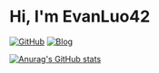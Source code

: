 # Hi, I'm EvanLuo42

[![GitHub](https://img.shields.io/badge/dynamic/json?logo=github&label=GitHub&labelColor=495867&color=495867&query=%24.data.totalSubs&url=https%3A%2F%2Fapi.spencerwoo.com%2Fsubstats%2F%3Fsource%3Dgithub%26queryKey%3Dhayschan&style=flat-square)](https://github.com/EvanLuo42)
[![Blog](https://img.shields.io/website?url=https%3A%2F%2Fwww.phakel.cn)](https://www.phakel.cn)

[![Anurag's GitHub stats](https://github-readme-stats.vercel.app/api?username=EvanLuo42)](https://github.com/anuraghazra/github-readme-stats)

